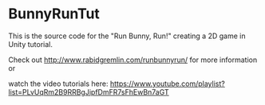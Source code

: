 # BunnyRunTut
This is the source code for the "Run Bunny, Run!" creating a 2D game in Unity tutorial.

Check out http://www.rabidgremlin.com/runbunnyrun/ for more information or 

watch the video tutorials here: https://www.youtube.com/playlist?list=PLvUqRm2B9RRBgJipfDmFR7sFhEwBn7aGT
